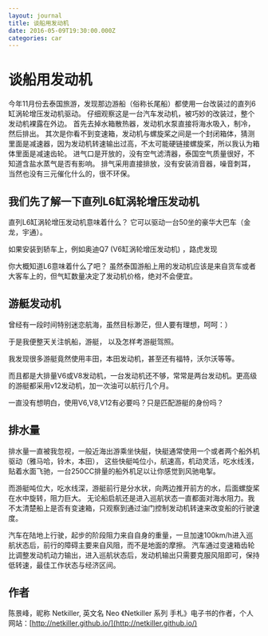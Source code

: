 ```yaml
---
layout: journal
title: 谈船用发动机
date: 2016-05-09T19:30:00.000Z
categories: car
---
```


# 谈船用发动机

今年11月份去泰国旅游，发现那边游船（俗称长尾船）都使用一台改装过的直列6缸涡轮增压发动机驱动。 仔细观察这是一台汽车发动机，被巧妙的改装过，整个发动机裸露在外边。 首先去掉水箱散热器，发动机水泵直接将海水吸入，制冷，然后排出。 其次是你看不到变速箱，发动机与螺旋桨之间是一个封闭箱体，猜测里面是减速器，因为发动机转速输出过高，不太可能硬链接螺旋桨，所以我认为箱体里面是减速齿轮。 进气口是开放的，没有空气滤清器，泰国空气质量很好，不知道含盐水蒸气是否有影响。 排气采用直接排放，没有安装消音器，噪音刺耳，当然也没有三元催化什么的，很不环保。

## 我们先了解一下直列L6缸涡轮增压发动机

直列L6缸涡轮增压发动机意味着什么？ 它可以驱动一台50坐的豪华大巴车（金龙，宇通）。

如果安装到轿车上，例如奥迪Q7 \(V6缸涡轮增压发动机\) ，路虎发现

你大概知道L6意味着什么了吧？ 虽然泰国游船上用的发动机应该是来自货车或者大客车上的，但气缸数量决定了发动机价格，绝对不会便宜。

## 游艇发动机

曾经有一段时间特别迷恋航海，虽然目标渺茫，但人要有理想，呵呵：）

于是我便整天关注帆船，游艇， 以及怎样考游艇驾照。

我发现很多游艇竟然使用丰田，本田发动机，甚至还有福特，沃尔沃等等。

而且都是大排量V6或V8发动机，一台发动机还不够，常常是两台发动机。更高级的游艇都采用v12发动机，加一次油可以航行几个月。

一直没有想明白，使用V6,V8,V12有必要吗？只是匹配游艇的身份吗？

## 排水量

排水量一直被我忽视，一般近海出游乘坐快艇，快艇通常使用一个或者两个船外机驱动（雅马哈，铃木，本田）， 这些快艇吨位小，航速高，机动灵活，吃水线浅，贴着水面飞驰，一台250CC排量的船外机足以让你感觉到风驰电掣。

而游艇吨位大，吃水线深，游艇前行是分水状，向两边推开前方的水，后面螺旋桨在水中旋转，阻力巨大。 无论船启航还是进入巡航状态一直都面对海水阻力。我不太清楚船上是否有变速箱，只观察到通过油门控制发动机转速来改变船的行驶速度。

汽车在陆地上行驶，起步的阶段阻力来自自身的重量，一旦加速100km/h进入巡航状态后，前行的障碍主要来自风阻，而不是地面的摩擦。 汽车通过变速箱齿轮比调整发动机动力输出，进入巡航状态后，发动机输出只需要克服风阻即可，保持低转速，最佳工作状态与经济区间。

## 作者

陈景峰，昵称 Netkiller, 英文名 Neo 《Netkiller 系列 手札》电子书的作者，个人网站：[http://netkiller.github.io/](http://netkiller.github.io/)

